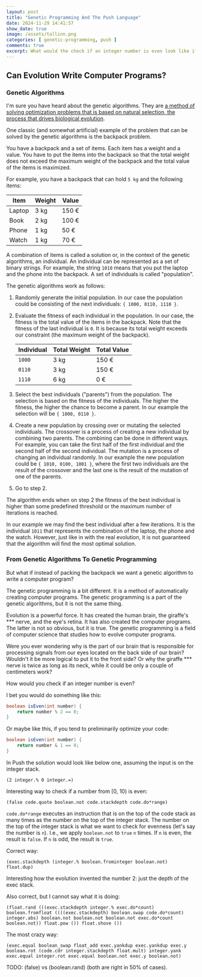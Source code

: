 ```yaml
---
layout: post
title: "Genetic Programming And The Push Language"
date: 2024-11-29 14:41:57
show_date: true
image: /assets/tallinn.png
categories: [ genetic-programming, push ]
comments: true
excerpt: What would the check if an integer number is even look like if the program was "written" by the evolution?
---
```


## Can Evolution Write Computer Programs?

### Genetic Algorithms

I'm sure you have heard about the genetic algorithms. They are [a method of solving optimization problems that is based on natural selection, the process that drives biological evolution](https://www.mathworks.com/help/gads/what-is-the-genetic-algorithm.html).

One classic (and somewhat artificial) example of the problem that can be solved by the genetic algorithms is the backpack problem.

You have a backpack and a set of items. Each item has a weight and a value. You have to put the items into the backpack so that the total weight does not exceed the maximum weight of the backpack and the total value of the items is maximized.

For example, you have a backpack that can hold `5 kg` and the following items:

| Item   | Weight | Value |
|--------|--------|-------|
| Laptop | 3 kg   | 150 € |
| Book   | 2 kg   | 100 € |
| Phone  | 1 kg   | 50 €  |
| Watch  | 1 kg   | 70 €  |

A combination of items is called a solution or, in the context of the genetic algorithms, an individual. An individual can be represented as a set of binary strings. For example, the string `1010` means that you put the laptop and the phone into the backpack. A set of individuals is called "population". 

The genetic algorithms work as follows:

1. Randomly generate the initial population. In our case the population could be consisting of the next individuals: `{ 1000, 0110, 1110 }`.
2. Evaluate the fitness of each individual in the population. In our case, the fitness is the total value of the items in the backpack. Note that the fitness of the last individual is `0`. It is because its total weight exceeds our constraint (the maximum weight of the backpack).

    | Individual | Total Weight | Total Value |
    |------------|--------------|-------------|
    | `1000`     | 3 kg         | 150 €       |
    | `0110`     | 3 kg         | 150 €       |
    | `1110`     | 6 kg         | 0 €         |
3. Select the best individuals ("parents") from the population. The selection is based on the fitness of the individuals. The higher the fitness, the higher the chance to become a parent. In our example the selection will be `{ 1000, 0110 }`.
4. Create a new population by crossing over or mutating the selected individuals. The crossover is a process of creating a new individual by combining two parents. The combining can be done in different ways. For example, you can take the first half of the first individual and the second half of the second individual.
The mutation is a process of changing an individual randomly. In our example the new population could be `{ 1010, 0100, 1001 }`, where the first two individuals are the result of the crossover and the last one is the result of the mutation of one of the parents.
5. Go to step 2.

The algorithm ends when on step 2 the fitness of the best individual is higher than some predefined threshold or the maximum number of iterations is reached.

In our example we may find the best individual after a few iterations. It is the individual `1011` that represents the combination of the laptop, the phone and the watch. However, just like in with the real evolution, it is not guaranteed that the algorithm will find the most optimal solution.

### From Genetic Algorithms To Genetic Programming

But what if instead of packing the backpack we want a genetic algorithm to write a computer program?



The genetic programming is a bit different. It is a method of automatically creating computer programs. The genetic programming is a part of the genetic algorithms, but it is not the same thing.

Evolution is a powerful force. It has created the human brain, the giraffe's *** nerve, and the eye's retina. It has also created the computer programs. The latter is not so obvious, but it is true. The genetic programming is a field of computer science that studies how to evolve computer programs.

Were you ever wondering why is the part of our brain that is responsible for processing signals from our eyes located on the back side of our brain? Wouldn't it be more logical to put it to the front side? Or why the giraffe *** nerve is twice as long as its neck, while it could be only a couple of centimeters work?

How would you check if an integer number is even?

I bet you would do something like this:

```java
boolean isEven(int number) {
    return number % 2 == 0;
}
```

Or maybe like this, if you tend to preliminarily optimize your code:

```java
boolean isEven(int number) {
    return number & 1 == 0;
}
```

In Push the solution would look like below one, assuming the input is on the integer stack.
```push
(2 integer.% 0 integer.=)
```

Interesting way to check if a number from [0, 10) is even:

```push
(false code.quote boolean.not code.stackdepth code.do*range)
```

`code.do*range` executes an instruction that is on the top of the code stack as many times as the number on the top
of the integer stack. The number on the top of the integer stack is what we want to check for evenness (let's say the
number is `n`). I.e., we apply `boolean.not` to `true` `n` times. If `n` is even, the result is `false`. If `n` is odd,
the result is `true`.

Correct way:
```push
(exec.stackdepth (integer.% boolean.frominteger boolean.not) float.dup)
```
Interesting how the evolution invented the number 2: just the depth of the exec stack.

Also correct, but I cannot say what it is doing:
```push
(float.rand (((exec.stackdepth integer.% exec.do*count) boolean.fromfloat ((((exec.stackdepth) boolean.swap code.do*count) integer.abs) boolean.not boolean.not boolean.not exec.do*count boolean.not)) float.pow ()) float.shove ())
```

The most crazy way:
```push
(exec.equal boolean_swap float_add exec.yankdup exec.yankdup exec.y boolean.rot (code.cdr integer.stackdepth float.mult) integer.yank exec.equal integer.rot exec.equal boolean.not exec.y boolean.not)
```

TODO: (false) vs (boolean.rand) (both are right in 50% of cases).
